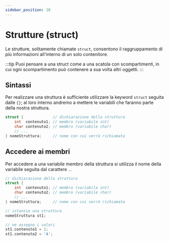 ```yaml
---
sidebar_position: 10
---
```

# Strutture (struct)

Le strutture, solitamente chiamate `struct`, consentono il raggruppamento di più informazioni all'interno di un solo contenitore.

:::tip
Puoi pensare a una struct come a una scatola con scompartimenti, in cui ogni scompartimento può contenere a sua volta altri oggetti.
:::

## Sintassi

Per realizzare una struttura è sufficiente utilizzare la keyword `struct` seguita dalle `{}`; al loro interno andremo a mettere le variabili che faranno parte della nostra struttura.

```c++
struct {           	 // dichiarazione della struttura
	int  contenuto1; // membro (variabile int)
	char contenuto2; // membro (variabile char)
	// ...
} nomeStruttura;     // nome con cui verrà richiamata
```


## Accedere ai membri

Per accedere a una variabile membro della struttura si utilizza il nome della variabile seguita dal carattere `.`.

```c++
// dichiarazione della struttura
struct {           	 
	int  contenuto1; // membro (variabile int)
	char contenuto2; // membro (variabile char)
	// ...
} nomeStruttura;     // nome con cui verrà richiamata

// istanzio una struttura
nomeStruttura st1;

// ne assegno i valori
st1.contenuto1 = 1;
st1.contenuto2 = 'A';
```

